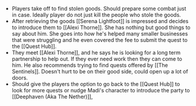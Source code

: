 - Players take off to find stolen goods. Should prepare some combat just in case. Ideally player do not just kill the people who stole the goods.
- After retrieving the goods [[Serena Lightfoot]] is impressed and decides to introduce them to [[Alexi Thorne]]. She has nothing but good things to say about him. She goes into how he's helped many smaller businesses that were struggling and he even covered the fee to submit the quest to the [[Quest Hub]].
- They meet [[Alexi Thorne]], and he says he is looking for a long term partnership to help out. If they ever need work then they can come to him. He also recommends trying to find quests offered by [[The Sentinels]]. Doesn't hurt to be on their good side, could open up a lot of doors.
- Should give the players the option to go back to the [[Quest Hub]] to look for more quests or nudge Madi's character to introduce the party to [[Deephaven (Aka The Nether)]], 